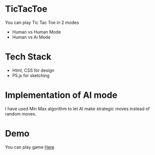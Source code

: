 # TicTacToe
You can play Tic Tac Toe in 2 modes
- Human vs Human Mode
- Human vs Ai Mode


# Tech Stack
- Html, CSS for design
- P5.js for sketching


# Implementation of AI mode
I have used Min Max algorithm to let AI make strategic moves instead of random moves.


# Demo
You can play game [Here](https://cw-shubhammuniyal.github.io/TicTacToeAI/ "Here")
